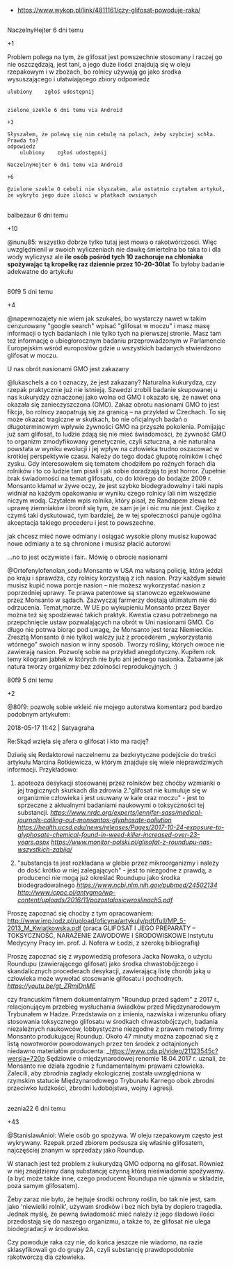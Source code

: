 - https://www.wykop.pl/link/4811161/czy-glifosat-powoduje-raka/

##

NaczelnyHejter 6 dni temu

+1

Problem polega na tym, że glifosat jest powszechnie stosowany i raczej go nie oszczędzają, jest tani, a jego duże ilości znajdują się w oleju rzepakowym i w zbożach, bo rolnicy używają go jako środka wysuszającego i ułatwiającego zbiory
odpowiedz

    ulubiony	zgłoś udostępnij 

     
    zielone_szekle 6 dni temu via Android

    +3

    Słyszałem, że polewą się nim cebulę na polach, żeby szybciej schła. Prawda to?
    odpowiedz
        ulubiony	zgłoś udostępnij 
     
    NaczelnyHejter 6 dni temu via Android

    +6

    @zielone_szekle O cebuli nie słyszałem, ale ostatnio czytałem artykuł, że wykryto jego duże ilości w płatkach owsianych 

##

balbezaur 6 dni temu

+10

@nunu85: wszystko dobrze tylko tutaj jest mowa o rakotwórczosci. Więc uwzględnienil w swoich wyliczeniach nie dawkę śmiertelna bo taka to i dla wody wyliczysz ale **ile osób pośród tych 10 zachoruje na chłoniaka spożywając tą kropelkę raz dziennie przez 10-20-30lat**
To byłoby badanie adekwatne do artykułu 

##

80f9 5 dni temu

+4

@napewnozajety nie wiem jak szukałeś, bo wystarczy nawet w takim cenzurowany "google search" wpisać "glifosat w moczu" i masz masę informacji o tych badaniach i nie tylko tych na pierwszej stronie. Masz tam też informację o ubiegłorocznym badaniu przeprowadzonym w Parlamencie Europejskim wśród europosłów gdzie u wszystkich badanych stwierdzono glifosat w moczu.

U nas obrót nasionami GMO jest zakazany

@lukaschels a co t oznaczy, że jest zakazany? Naturalna kukurydza, czy rzepak praktycznie już nie istnieją. Szwedzi zrobili badanie skupowanej u nas kukurydzy oznaczonej jako wolna od GMO i okazało się, że nawet ona okazała się zanieczyszczona (GMO). Zakaz obrotu nasionami GMO to jest fikcja, bo rolnicy zaopatrują się za granicą – na przykład w Czechach. To się może okazać tragiczne w skutkach, bo nie oficjalnych badań o długoterminowym wpływie żywności GMO na przyszłe pokolenia. Pomijając już sam glifosat, to ludzie zdają się nie mieć świadomości, że żywność GMO to organizm zmodyfikowany genetycznie, czyli sztuczna, a nie naturalna powstała w wyniku ewolucji i jej wpływ na człowieka trudno oszacować w krótkiej perspektywie czasu. Należy do tego dodać głupotę rolników i chęć zysku. Gdy interesowałem się tematem chodziłem po rożnych forach dla rolników i to co ludzie tam pisali i jak sobie doradzają to jest horror. Zupełnie brak świadomości na temat glifosatu, co do którego do bodajże 2009 r. Monsanto kłamał w żywe oczy, że jest szybko biodegradowalny i taki napis widniał na każdym opakowaniu w wyniku czego rolnicy lali nim wszędzie niczym wodą. Czytałem wpis rolnika, który pisał, że Randapem zlewa też uprawę ziemniaków i bronił się tym, że sam je je i nic mu nie jest. Ciężko z czymś taki dyskutować, tym bardziej, że w tej społeczności panuje ogólna akceptacja takiego procederu i jest to powszechne.

jak chcesz mieć nowe odmiany i osiągać wysokie plony musisz kupować nowe odmiany a te są chronione i musisz płacić autorowi

...no to jest oczywiste i fair.. Mówię o obrocie nasionami

@Ortofenylofenolan_sodu Monsanto w USA ma własną policję, która jeździ po kraju i sprawdza, czy rolnicy korzystają z ich nasion. Przy każdym siewie musisz kupić nowa porcje nasion – nie możesz wykorzystać nasion z poprzedniej uprawy. Te prawa patentowe są stanowczo egzekwowane przez Monsanto w sądach. Zazwyczaj farmerzy dostają ultimatum nie do odrzucenia. Temat,morze. W UE po wykupieniu Monsanto przez Bayer można też się spodziewać takich praktyk. Kwestia czasu potrzebnego na przepchnięcie ustaw pozwalających na obrót w Uni nasionami GMO. Co długo nie potrwa biorąc pod uwagę, że Monsanto jest teraz Niemieckie. Zresztą Monsanto (i nie tylko) walczy już z procederem „wykorzystania wtórnego” swoich nasion w inny sposób. Tworzy rośliny, których owoce nie zawierają nasion. Pozwolę sobie na przykład anegdotyczny. Kupiłem rok temy kilogram jabłek w których nie było ani jednego nasionka. Zabawne jak natura tworzy organizmy bez zdolności reprodukcyjnych. :) 


80f9 5 dni temu

+2

@80f9: pozwolę sobie wkleić nie mojego autorstwa komentarz pod bardzo podobnym artykułem:

2018-05-17 11:42 | Satyagraha

Re:Skąd wzięła się afera o glifosat i kto ma rację?

Dziwię się Redaktorowi naczelnemu za bezkrytyczne podejście do treści artykułu Marcina Rotkiewicza, w którym znajduje się wiele nieprawdziwych informacji. Przykładowo:

1. apoteoza desykacji stosowanej przez rolników bez choćby wzmianki o jej tragicznych skutkach dla zdrowia
2."glifosat nie kumuluje się w organizmie człowieka i jest usuwany w kale oraz moczu" - jest to sprzeczne z aktualnymi badaniami naukowymi o toksyczności tej substancji.
_https://www.nrdc.org/experts/jennifer-sass/medical-journals-calling-out-monsantos-glyphosate-pollution_
_https://health.ucsd.edu/news/releases/Pages/2017-10-24-exposure-to-glyphosate-chemical-found-in-weed-killer-increased-over-23-years.aspx_
_https://www.monitor-polski.pl/glisofat-z-roundupu-nas-wszystkich-zabija/_

3. "substancja ta jest rozkładana w glebie przez mikroorganizmy i należy do dość krótko w niej zalegających" - jest to niezgodne z prawdą, a producenci nie mogą już określać Roundupu jako środka biodegradowalnego
_https://www.ncbi.nlm.nih.gov/pubmed/24502134_
_http://www.icppc.pl/antygmo/wp-content/uploads/2016/11/pozostalosicwroslinach5.pdf_

Proszę zapoznać się choćby z tym opracowaniem: http://www.imp.lodz.pl/upload/oficyna/artykuly/pdf/full/MP_5-2013_M_Kwiatkowska.pdf (praca GLIFOSAT I JEGO PREPARATY – TOKSYCZNOŚĆ, NARAŻENIE ZAWODOWE I ŚRODOWISKOWE Instytutu Medycyny Pracy im. prof. J. Nofera w Łodzi, z szeroką bibliografią)

Proszę zapoznać się z wypowiedzią profesora Jacka Nowaka, o użyciu Roundupu (zawierającego glifosat) jako środka chwastobójczego i skandalicznych procederach desykacji, zawierającą listę chorób jaką u człowieka może wywołać stosowanie glifosatu i pochodnych.
_https://youtu.be/gt_ZRmjDnME_

czy francuskim filmem dokumentalnym "Roundup przed sądem" z 2017 r., relacjonującym przebieg wysłuchania świadków przed Międzynarodowym Trybunałem w Hadze. Przedstawia on z imienia, nazwiska i wizerunku ofiary stosowania toksycznego glifosatu w środkach chwastobójczych, badania niezależnych naukowców, lobbystyczne niezgodne z prawem metody firmy Monsanto produkującej Roundup. Około 47 minuty można zapoznać się z listą nowotworów powodowanych przez ten środek z odtajnionych niedawno materiałów producenta:
_https://www.cda.pl/video/21123545c?wersja=720p Sędziowie o międzynarodowej renomie 18.04.2017 r. uznali, że Monsanto nie działa zgodnie z fundamentalnymi prawami człowieka. Zalecili, aby zbrodnia zagłady ekologicznej została uwzględniona w rzymskim statucie Międzynarodowego Trybunału Karnego obok zbrodni przeciwko ludzkości, zbrodni ludobójstwa, wojny i agresji.

##

zeznia22 6 dni temu

+43

@StanislawAniol: Wiele osób go spożywa. W oleju rzepakowym często jest wykrywany. Rzepak przed zbiorem podsusza się właśnie glifosatem, najczęściej znanym w sprzedaży jako Roundup.

W stanach jest też problem z kukurydzą GMO odporną na glifosat. Również w niej znajdziemy daną substancję czynną którą nieświadomie spożywamy. (a być może także inne, czego producent Roundupa nie ujawnia w składzie, poza samym glifosatem).

Żeby zaraz nie było, że hejtuje środki ochrony roślin, bo tak nie jest, sam jako 'niewielki rolnik', używam środków i bez nich była by dopiero tragedia. Jednak myślę, że pewną świadomość mieć należy iż jego śladowe ilości przedostają się do naszego organizmu, a także to, że glifosat nie ulega biodegradacji w środowisku.

Czy powoduje raka czy nie, do końca jeszcze nie wiadomo, na razie sklasyfikowali go do grupy 2A, czyli substancję prawdopodobnie rakotwórczą dla człowieka. 
